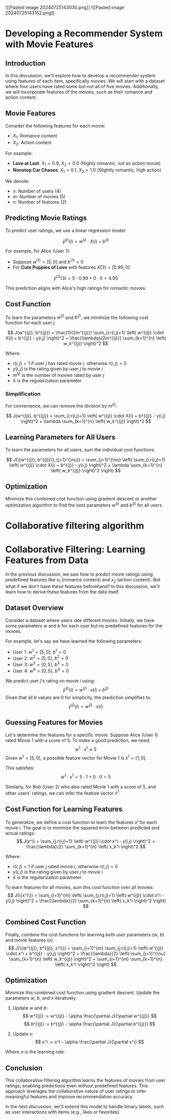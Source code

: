 ![[Pasted image 20240725143030.png]]
![[Pasted image 20240725143152.png]]

# Developing a Recommender System with Movie Features

## Introduction

In this discussion, we'll explore how to develop a recommender system using features of each item, specifically movies. We will start with a dataset where four users have rated some but not all of five movies. Additionally, we will incorporate features of the movies, such as their romance and action content.

## Movie Features

Consider the following features for each movie:
- $X_1$: Romance content
- $X_2$: Action content

For example:
- **Love at Last**: $X_1 = 0.9$, $X_2 = 0.0$ (Highly romantic, not an action movie)
- **Nonstop Car Chases**: $X_1 = 0.1$, $X_2 = 1.0$ (Slightly romantic, high action)

We denote:
- $\nu$: Number of users (4)
- $m$: Number of movies (5)
- $n$: Number of features (2)

## Predicting Movie Ratings

To predict user ratings, we use a linear regression model:

$$ \hat{y}^{(j)}(i) = w^{(j)} \cdot X(i) + b^{(j)} $$

For example, for Alice (User 1):
- Suppose $w^{(1)} = [5, 0]$ and $b^{(1)} = 0$
- For **Cute Puppies of Love** with features $X(3) = [0.99, 0]$:

$$ \hat{y}^{(1)}(3) = 5 \cdot 0.99 + 0 \cdot 0 = 4.95 $$

This prediction aligns with Alice's high ratings for romantic movies.

## Cost Function

To learn the parameters $w^{(j)}$ and $b^{(j)}$, we minimize the following cost function for each user $j$:

$$ J(w^{(j)}, b^{(j)}) = \frac{1}{2m^{(j)}} \sum_{i:r(i,j)=1} \left( w^{(j)} \cdot X(i) + b^{(j)} - y(i,j) \right)^2 + \frac{\lambda}{2m^{(j)}} \sum_{k=1}^{n} \left( w_k^{(j)} \right)^2 $$

Where:
- $r(i,j) = 1$ if user $j$ has rated movie $i$, otherwise $r(i,j) = 0$
- $y(i,j)$ is the rating given by user $j$ to movie $i$
- $m^{(j)}$ is the number of movies rated by user $j$
- $\lambda$ is the regularization parameter

### Simplification
For convenience, we can remove the division by $m^{(j)}$:

$$ J(w^{(j)}, b^{(j)}) = \sum_{i:r(i,j)=1} \left( w^{(j)} \cdot X(i) + b^{(j)} - y(i,j) \right)^2 + \lambda \sum_{k=1}^{n} \left( w_k^{(j)} \right)^2 $$

## Learning Parameters for All Users

To learn the parameters for all users, sum the individual cost functions:

$$ J(\{w^{(j)}, b^{(j)}\}_{j=1}^{\nu}) = \sum_{j=1}^{\nu} \left( \sum_{i:r(i,j)=1} \left( w^{(j)} \cdot X(i) + b^{(j)} - y(i,j) \right)^2 + \lambda \sum_{k=1}^{n} \left( w_k^{(j)} \right)^2 \right) $$

## Optimization

Minimize this combined cost function using gradient descent or another optimization algorithm to find the best parameters $w^{(j)}$ and $b^{(j)}$ for all users.




# Collaborative filtering algorithm

# Collaborative Filtering: Learning Features from Data

In the previous discussion, we saw how to predict movie ratings using predefined features like $x_1$ (romance content) and $x_2$ (action content). But what if we don't have these features beforehand? In this discussion, we'll learn how to derive these features from the data itself.

## Dataset Overview

Consider a dataset where users rate different movies. Initially, we have some parameters $w$ and $b$ for each user but no predefined features for the movies.

For example, let's say we have learned the following parameters:
- User 1: $w^1 = [5, 0]$, $b^1 = 0$
- User 2: $w^2 = [5, 0]$, $b^2 = 0$
- User 3: $w^3 = [0, 5]$, $b^3 = 0$
- User 4: $w^4 = [0, 5]$, $b^4 = 0$

We predict user $j$'s rating on movie $i$ using:
$$ \hat{y}^{(j)}(i) = w^{(j)} \cdot x(i) + b^{(j)} $$
Given that all $b$ values are 0 for simplicity, the prediction simplifies to:
$$ \hat{y}^{(j)}(i) = w^{(j)} \cdot x(i) $$

## Guessing Features for Movies

Let's determine the features for a specific movie. Suppose Alice (User 1) rated Movie 1 with a score of 5. To make a good prediction, we need:
$$ w^1 \cdot x^1 \approx 5 $$
Given $w^1 = [5, 0]$, a possible feature vector for Movie 1 is $x^1 = [1, 0]$.

This satisfies:
$$ w^1 \cdot x^1 = 5 \cdot 1 + 0 \cdot 0 = 5 $$

Similarly, for Bob (User 2) who also rated Movie 1 with a score of 5, and other users' ratings, we can infer the feature vector $x^1$.

## Cost Function for Learning Features

To generalize, we define a cost function to learn the features $x^i$ for each movie $i$. The goal is to minimize the squared error between predicted and actual ratings:
$$ J(x^i) = \sum_{j:r(i,j)=1} \left( w^{(j)} \cdot x^i - y(i,j) \right)^2 + \frac{\lambda}{2} \sum_{k=1}^{n} \left( x_k^i \right)^2 $$

Where:
- $r(i,j) = 1$ if user $j$ rated movie $i$, otherwise $r(i,j) = 0$
- $y(i,j)$ is the rating given by user $j$ to movie $i$
- $\lambda$ is the regularization parameter

To learn features for all movies, sum this cost function over all movies:
$$ J(\{x^i\}) = \sum_{i=1}^{m} \left( \sum_{j:r(i,j)=1} \left( w^{(j)} \cdot x^i - y(i,j) \right)^2 + \frac{\lambda}{2} \sum_{k=1}^{n} \left( x_k^i \right)^2 \right) $$

## Combined Cost Function

Finally, combine the cost functions for learning both user parameters ($w$, $b$) and movie features ($x$):
$$ J(\{w^{(j)}, b^{(j)}, x^i\}) = \sum_{i=1}^{m} \sum_{j:r(i,j)=1} \left( w^{(j)} \cdot x^i + b^{(j)} - y(i,j) \right)^2 + \frac{\lambda}{2} \left( \sum_{j=1}^{\nu} \sum_{k=1}^{n} \left( w_k^{(j)} \right)^2 + \sum_{i=1}^{m} \sum_{k=1}^{n} \left( x_k^i \right)^2 \right) $$

## Optimization

Minimize this combined cost function using gradient descent. Update the parameters $w$, $b$, and $x$ iteratively:
1. Update $w$ and $b$:
$$ w^{(j)} := w^{(j)} - \alpha \frac{\partial J}{\partial w^{(j)}} $$
$$ b^{(j)} := b^{(j)} - \alpha \frac{\partial J}{\partial b^{(j)}} $$

2. Update $x$:
$$ x^i := x^i - \alpha \frac{\partial J}{\partial x^i} $$

Where $\alpha$ is the learning rate.

## Conclusion

This collaborative filtering algorithm learns the features of movies from user ratings, enabling predictions even without predefined features. This approach leverages the collaborative nature of user ratings to infer meaningful features and improve recommendation accuracy.

In the next discussion, we'll extend this model to handle binary labels, such as user interactions with items (e.g., likes or favorites).
